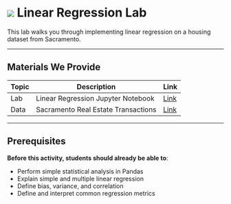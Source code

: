 <!---
Questions? Comments?:
1. Log an issue to this repo to alert us of a problem.
2. Suggest an edit yourself by forking this repo, making edits, and submitting a pull request with your changes back to our master branch.
3. Reach out to the data team on Slack and share your thoughts!
--->

# ![](https://ga-dash.s3.amazonaws.com/production/assets/logo-9f88ae6c9c3871690e33280fcf557f33.png) Linear Regression Lab

<!--- Unit and sequence information. This template is an instructor-facing description for a given activity or lab. --->

This lab walks you through implementing linear regression on a housing dataset from Sacramento.

---

## Materials We Provide
<!--- This section is a table of contents for the activity. The table structure breaks down repo resources into types, distinguishing between  notebooks and supporting materials. Note that the table below demonstrates the total possible range of materials; most lessons won't require all of the categories below. Also note that every item in the repo should get its own line and link, like the example shown for data. --->

| Topic | Description | Link |
| --- | --- | --- |
| Lab |  Linear Regression Jupyter Notebook | [Link](./linear-regression-sacramento.ipynb)|
| Data | Sacramento Real Estate Transactions | [Link](./datasets/sacramento_real_estate_transactions.csv)|

---

## Prerequisites
<!--- This section explains the relevant prerequisites; in other words, what do students need to know to be able to benefit and perform the tasks required in this activity/lab? List all relevant skills or prior learning objectives --->

**Before this activity, students should already be able to**:
- Perform simple statistical analysis in Pandas
- Explain simple and multiple linear regression
- Define bias, variance, and correlation
- Define and interpret common regression metrics
